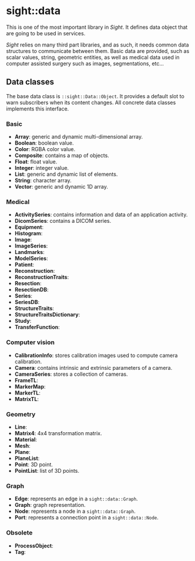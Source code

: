  # sight::data

This is one of the most important library in _Sight_. It defines data object that are going to be used in services.

_Sight_ relies on many third part libraries, and as such, it needs common data structures to communicate between them.
Basic data are provided, such as scalar values, string, geometric entities, as well as medical data used in computer 
assisted surgery such as images, segmentations, etc...

## Data classes

The base data class is `::sight::Data::Object`. It provides a default slot to warn subscribers when its content changes.
All concrete data classes implements this interface.

### Basic

- **Array**: generic and dynamic multi-dimensional array. 
- **Boolean**: boolean value.
- **Color**: RGBA color value.
- **Composite**: contains a map of objects.
- **Float**: float value.
- **Integer**: integer value.
- **List**: generic and dynamic list of elements.
- **String**: character array.
- **Vector**: generic and dynamic 1D array.

### Medical

- **ActivitySeries**: contains information and data of an application activity.
- **DicomSeries**: contains a DICOM series.
- **Equipment**: 
- **Histogram**:
- **Image**:
- **ImageSeries**:
- **Landmarks**:
- **ModelSeries**:
- **Patient**:
- **Reconstruction**:
- **ReconstructionTraits**:
- **Resection**:
- **ResectionDB**:
- **Series**:
- **SeriesDB**:
- **StructureTraits**:
- **StructureTraitsDictionary**:
- **Study**:
- **TransferFunction**:
  
### Computer vision

- **CalibrationInfo**: stores calibration images used to compute camera calibration.
- **Camera**: contains intrinsic and extrinsic parameters of a camera.
- **CameraSeries**: stores a collection of cameras.
- **FrameTL**:
- **MarkerMap**:
- **MarkerTL**:
- **MatrixTL**:

### Geometry

- **Line**:
- **Matrix4**: 4x4 transformation matrix.
- **Material**:
- **Mesh**:
- **Plane**:
- **PlaneList**:
- **Point**: 3D point.
- **PointList**: list of 3D points.

### Graph

- **Edge**: represents an edge in a `sight::data::Graph`.
- **Graph**: graph representation.
- **Node**: represents a node in a `sight::data::Graph`.
- **Port**: represents a connection point in a `sight::data::Node`.

### Obsolete

- **ProcessObject**: 
- **Tag**:
  